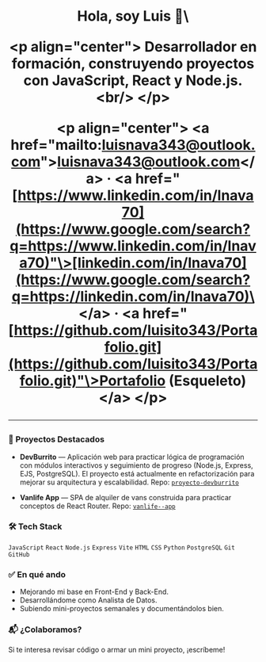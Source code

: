 <h1 align="center"\>Hola, soy Luis 👋\</h1\>

\<p align="center"\>
Desarrollador en formación, construyendo proyectos con JavaScript, React y Node.js.\<br/\>
\</p\>

\<p align="center"\>
\<a href="mailto:luisnava343@outlook.com"\>luisnava343@outlook.com\</a\> ·
\<a href="[https://www.linkedin.com/in/lnava70](https://www.google.com/search?q=https://www.linkedin.com/in/lnava70)"\>[linkedin.com/in/lnava70](https://www.google.com/search?q=https://linkedin.com/in/lnava70)\</a\> ·
\<a href="[https://github.com/luisito343/Portafolio.git](https://github.com/luisito343/Portafolio.git)"\>Portafolio (Esqueleto)\</a\>
\</p\>

-----

### 🚀 Proyectos Destacados

  - **DevBurrito** — Aplicación web para practicar lógica de programación con módulos interactivos y seguimiento de progreso (Node.js, Express, EJS, PostgreSQL). El proyecto está actualmente en refactorización para mejorar su arquitectura y escalabilidad.
    Repo: [`proyecto-devburrito`](https://www.google.com/search?q=%5Bhttps://github.com/luisito343/proyecto-devburrito%5D\(https://github.com/luisito343/proyecto-devburrito\))

  - **Vanlife App** — SPA de alquiler de vans construida para practicar conceptos de React Router.
    Repo: [`vanlife--app`](https://www.google.com/search?q=%5Bhttps://github.com/luisito343/vanlife--app%5D\(https://github.com/luisito343/vanlife--app\))

### 🛠️ Tech Stack

`JavaScript` `React` `Node.js` `Express` `Vite` `HTML` `CSS` `Python` `PostgreSQL` `Git` `GitHub`

### ✅ En qué ando

  - Mejorando mi base en Front-End y Back-End.
  - Desarrollándome como Analista de Datos.
  - Subiendo mini-proyectos semanales y documentándolos bien.

### 📬 ¿Colaboramos?

Si te interesa revisar código o armar un mini proyecto, ¡escríbeme\!
